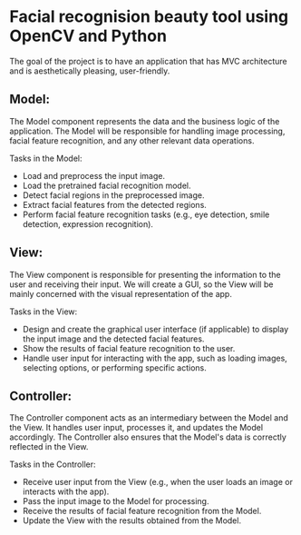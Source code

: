 # Facial recognision beauty tool using OpenCV and Python

The goal of the project is to have an application that has MVC architecture and is aesthetically pleasing, user-friendly.

## Model:
The Model component represents the data and the business logic of the application. The Model will be responsible for handling image processing, facial feature recognition, and any other relevant data operations.

Tasks in the Model:

* Load and preprocess the input image.
* Load the pretrained facial recognition model.
* Detect facial regions in the preprocessed image.
* Extract facial features from the detected regions.
* Perform facial feature recognition tasks (e.g., eye detection, smile detection, expression recognition).

## View:
The View component is responsible for presenting the information to the user and receiving their input. We will create a GUI, so the View will be mainly concerned with the visual representation of the app.

Tasks in the View:

* Design and create the graphical user interface (if applicable) to display the input image and the detected facial features.
* Show the results of facial feature recognition to the user.
* Handle user input for interacting with the app, such as loading images, selecting options, or performing specific actions.

## Controller:
The Controller component acts as an intermediary between the Model and the View. It handles user input, processes it, and updates the Model accordingly. The Controller also ensures that the Model's data is correctly reflected in the View.

Tasks in the Controller:

* Receive user input from the View (e.g., when the user loads an image or interacts with the app).
* Pass the input image to the Model for processing.
* Receive the results of facial feature recognition from the Model.
* Update the View with the results obtained from the Model.